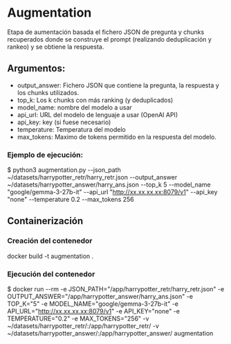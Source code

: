 
# Augmentation

Etapa de aumentación basada el fichero JSON de pregunta y chunks recuperados donde se construye el prompt (realizando deduplicación y rankeo) y se obtiene la respuesta.

## Argumentos:

* output_answer: Fichero JSON que contiene la pregunta, la respuesta y los chunks utilizados.
* top_k: Los k chunks con más ranking (y deduplicados)
* model_name: nombre del modelo a usar
* api_url: URL del modelo de lenguaje a usar (OpenAI API)
* api_key: key (si fuese necesario)
* temperature: Temperatura del modelo
* max_tokens: Maximo de tokens permitido en la respuesta del modelo.

### Ejemplo de ejecución:

$ python3 augmentation.py --json_path ~/datasets/harrypotter_retr/harry_retr.json --output_answer ~/datasets/harrypotter_answer/harry_ans.json --top_k 5 --model_name "google/gemma-3-27b-it" --api_url "http://xx.xx.xx.xx:8079/v1" --api_key "none" --temperature 0.2 --max_tokens 256


## Containerización

### Creación del contenedor

docker build -t augmentation .

### Ejecución del contenedor

$ docker run --rm -e JSON_PATH="/app/harrypotter_retr/harry_retr.json" -e OUTPUT_ANSWER="/app/harrypotter_answer/harry_ans.json" -e TOP_K="5" -e MODEL_NAME="google/gemma-3-27b-it" -e API_URL="http://xx.xx.xx.xx:8079/v1" -e API_KEY="none" -e TEMPERATURE="0.2" -e MAX_TOKENS="256" -v ~/datasets/harrypotter_retr/:/app/harrypotter_retr/ -v ~/datasets/harrypotter_answer/:/app/harrypotter_answer/ augmentation


